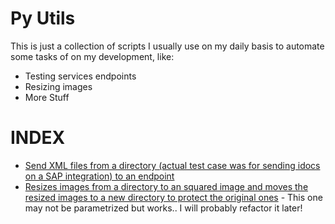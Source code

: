 
Py Utils
========

This is just a collection of scripts I usually use on my daily basis to automate some tasks of on my development, like:

* Testing services endpoints
* Resizing images
* More Stuff


INDEX
=====

* [Send XML files from a directory (actual test case was for sending idocs on a SAP integration) to an endpoint](send_idocs.py)
* [Resizes images from a directory to an squared image and moves the resized images to a new directory to protect the original ones](resize_images.py) - This one may not be parametrized but works.. I will probably refactor it later!
